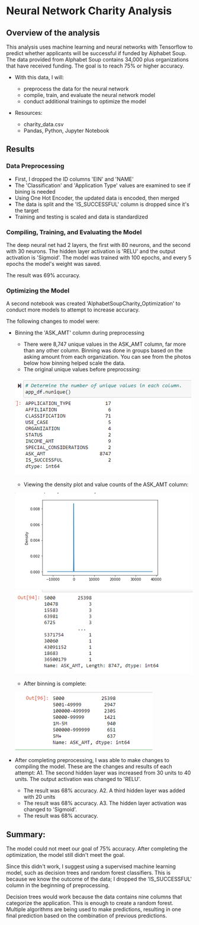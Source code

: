 # Neural Network Charity Analysis

## Overview of the analysis

This analysis uses machine learning and neural networks with Tensorflow to predict whether applicants will be successful if funded by Alphabet Soup. The data provided from Alphabet Soup contains 34,000 plus organizations that have received funding. The goal is to reach 75% or higher accuracy.

- With this data, I will:
  - preprocess the data for the neural network
  - complie, train, and evaluate the neural network model
  - conduct additional trainings to optimize the model

- Resources:
  - charity_data.csv
  - Pandas, Python, Jupyter Notebook

## Results

### Data Preprocessing
- First, I dropped the ID columns 'EIN' and 'NAME'
- The 'Classification' and 'Application Type' values are examined to see if bining is needed
- Using One Hot Encoder, the updated data is encoded, then merged
- The data is split and the 'IS_SUCCESSFUL' column is dropped since it's the target 
- Training and testing is scaled and data is standardized

### Compiling, Training, and Evaluating the Model
The deep neural net had 2 layers, the first with 80 neurons, and the second with 30 neurons. The hidden layer activation is 'RELU' and the output activation is 'Sigmoid'. The model was trained with 100 epochs, and every 5 epochs the model's weight was saved. 

The result was 69% accuracy. 

### Optimizing the Model
A second notebook was created 'AlphabetSoupCharity_Optimization' to conduct more models to attempt to increase accuracy.

The following changes to model were:
  - Binning the 'ASK_AMT' column during preprocessing 
    - There were 8,747 unique values in the ASK_AMT column, far more than any other column. Binning was done in groups based on the asking amount from each organization. You can see from the photos below how binning helped scale the data.
    - The original unique values before preprocssing:
    
    ![originalunique](img/nunique.png)
    - Viewing the density plot and value counts of the ASK_AMT column:
    
    ![plot](img/ask_amt_plot.png) ![valuecounts](img/ask_amt_valuecounts.png)
    
    - After binning is complete: 
    
    ![finalaskamt](img/ask_amt_final.png)
    
  - After completing preprocessing, I was able to make changes to compiling the model. These are the changes and results of each attempt:
  A1. The second hidden layer was increased from 30 units to 40 units. The output activation was changed to 'RELU'.
    - The result was 68% accuracy.
  A2. A third hidden layer was added with 20 units
    - The result was 68% accuracy.
  A3. The hidden layer activation was changed to 'Sigmoid'. 
    - The result was 68% accuracy.

## Summary: 
The model could not meet our goal of 75% accuracy. After completing the optimization, the model still didn't meet the goal. 

Since this didn't work, I suggest using a supervised machine learning model, such as decision trees and random forest classifiers. This is because we know the outcome of the data; I dropped the 'IS_SUCCESSFUL' column in the beginning of preprocessing. 

Decision trees would work because the data contains nine columns that categorize the application. This is enough to create a random forest. Multiple algorithms are being used to make predictions, resulting in one final prediction based on the combination of previous predictions.
